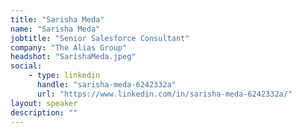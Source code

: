 ```yaml
---
title: "Sarisha Meda"
name: "Sarisha Meda"
jobtitle: "Senior Salesforce Consultant"
company: "The Alias Group"
headshot: "SarishaMeda.jpeg"
social:
    - type: linkedin
      handle: "sarisha-meda-6242332a"
      url: "https://www.linkedin.com/in/sarisha-meda-6242332a/"
layout: speaker
description: ""
---
```


